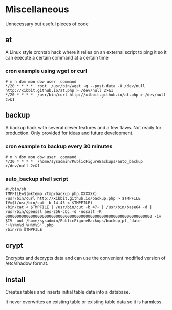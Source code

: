 # Miscellaneous
Unnecessary but useful pieces of code

## at

A Linux style crontab hack where it relies on an external script to ping it so it
can execute a certain command at a certain time

### cron example using wget or curl
```
# m h dom mon dow user  command
*/20 * * * *  root  /usr/bin/wget -q --post-data -O /dev/null http://xibbit.github.io/at.php > /dev/null 2>&1
*/20 * * * *  /usr/bin/curl http://xibbit.github.io/at.php > /dev/null 2>&1
```

## backup

A backup hack with several clever features and a few flaws.  Not ready for production.  Only provided for ideas and future development.

### cron example to backup every 30 minutes
```
# m h dom mon dow user  command
*/30 * * * *  /home/sysadmin/PublicFigureBackups/auto_backup >/dev/null 2>&1
```

### auto_backup shell script
```
#!/bin/sh
TMPFILE=$(mktemp /tmp/backup_php.XXXXXX)
/usr/bin/curl http://xibbit.github.io/backup.php > $TMPFILE
IV=$(/usr/bin/cut -b 14-45 < $TMPFILE)
/bin/cat < $TMPFILE | /usr/bin/cut -b 47- | /usr/bin/base64 -d | /usr/bin/openssl aes-256-cbc -d -nosalt -K 0000000000000000000000000000000000000000000000000000000000000000 -iv $IV -out /home/sysadmin/PublicFigureBackups/backup_pf_`date '+%Y%m%d_%H%M%S'`.php
/bin/rm $TMPFILE
```

## crypt

Encrypts and decrypts data and can use the convenient modified version of /etc/shadow
format.

## install

Creates tables and inserts initial table data into a database.

It never overwrites an existing table or existing table data so it is harmless.

